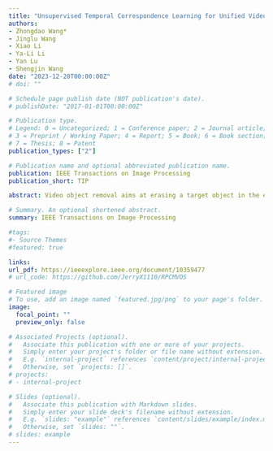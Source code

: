 ```yaml
---
title: "Unsupervised Temporal Correspondence Learning for Unified Video Object Removal"
authors:
- Zhongdao Wang*
- Jinglu Wang
- Xiao Li
- Ya-Li Li
- Yan Lu
- Shengjin Wang
date: "2023-12-20T00:00:00Z"
# doi: ""

# Schedule page publish date (NOT publication's date).
# publishDate: "2017-01-01T00:00:00Z"

# Publication type.
# Legend: 0 = Uncategorized; 1 = Conference paper; 2 = Journal article;
# 3 = Preprint / Working Paper; 4 = Report; 5 = Book; 6 = Book section;
# 7 = Thesis; 8 = Patent
publication_types: ["2"]

# Publication name and optional abbreviated publication name.
publication: IEEE Transactions on Image Processing
publication_short: TIP

abstract: Video object removal aims at erasing a target object in the entire video and filling holes with plausible contents, given an object mask in the first frame as input. Existing solutions mostly break down the task into (supervised) mask tracking and (self-supervised) video completion, and then separately tackle them with tailored designs. In this paper, we introduce a new setup, coined as unified video object removal, where mask tracking and completion are addressed within a unified framework. Despite introducing more challenges, the setup is promising for future practical usage. We embrace the observation that these two sub-tasks have strong inherent connections in terms of pixel-level temporal correspondence. Making full use of the connections could be beneficial considering the complexity of both algorithm and deployment. We propose a single network linking the two sub-tasks by inferring temporal correspondences across multiple frames, i.e. , correspondences between valid-valid (V-V) pixel pairs for mask tracking and correspondences between valid-hole (V-H) pixel pairs for video completion. Thanks to the unified setup, the network can be learned end-to-end in a totally unsupervised fashion without any annotations. We demonstrate that our method can generate visually pleasing results and perform favorably against existing separate solutions in realistic test cases.

# Summary. An optional shortened abstract.
summary: IEEE Transactions on Image Processing

#tags:
#- Source Themes
#featured: true

links:
url_pdf: https://ieeexplore.ieee.org/document/10359477
# url_code: https://github.com/JerryX1110/RPCMVOS

# Featured image
# To use, add an image named `featured.jpg/png` to your page's folder. 
image:
  focal_point: ""
  preview_only: false

# Associated Projects (optional).
#   Associate this publication with one or more of your projects.
#   Simply enter your project's folder or file name without extension.
#   E.g. `internal-project` references `content/project/internal-project/index.md`.
#   Otherwise, set `projects: []`.
# projects:
# - internal-project

# Slides (optional).
#   Associate this publication with Markdown slides.
#   Simply enter your slide deck's filename without extension.
#   E.g. `slides: "example"` references `content/slides/example/index.md`.
#   Otherwise, set `slides: ""`.
# slides: example
---
```

<!-- 
{{% alert note %}}
Click the *Cite* button above to demo the feature to enable visitors to import publication metadata into their reference management software.
{{% /alert %}}

{{% alert note %}}
Click the *Slides* button above to demo Academic's Markdown slides feature.
{{% /alert %}} -->

<!-- Supplementary notes can be added here, including [code and math](https://sourcethemes.com/academic/docs/writing-markdown-latex/). -->

